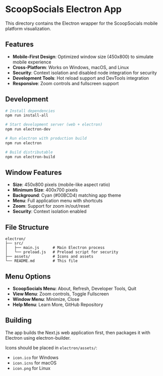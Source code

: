# ScoopSocials Electron App

This directory contains the Electron wrapper for the ScoopSocials mobile platform visualization.

## Features

- **Mobile-First Design**: Optimized window size (450x800) to simulate mobile experience
- **Cross-Platform**: Works on Windows, macOS, and Linux
- **Security**: Context isolation and disabled node integration for security
- **Development Tools**: Hot reload support and DevTools integration
- **Responsive**: Zoom controls and fullscreen support

## Development

```bash
# Install dependencies
npm run install-all

# Start development server (web + electron)
npm run electron-dev

# Run electron with production build
npm run electron

# Build distributable
npm run electron-build
```

## Window Features

- **Size**: 450x800 pixels (mobile-like aspect ratio)
- **Minimum Size**: 400x700 pixels
- **Background**: Cyan (#00BCD4) matching app theme
- **Menu**: Full application menu with shortcuts
- **Zoom**: Support for zoom in/out/reset
- **Security**: Context isolation enabled

## File Structure

```
electron/
├── src/
│   ├── main.js      # Main Electron process
│   └── preload.js   # Preload script for security
├── assets/          # Icons and assets
└── README.md        # This file
```

## Menu Options

- **ScoopSocials Menu**: About, Refresh, Developer Tools, Quit
- **View Menu**: Zoom controls, Toggle Fullscreen
- **Window Menu**: Minimize, Close
- **Help Menu**: Learn More, GitHub Repository

## Building

The app builds the Next.js web application first, then packages it with Electron using electron-builder.

Icons should be placed in `electron/assets/`:
- `icon.ico` for Windows
- `icon.icns` for macOS
- `icon.png` for Linux